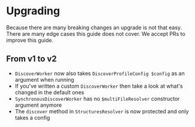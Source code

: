 # Upgrading

Because there are many breaking changes an upgrade is not that easy. There are many edge cases this guide does not cover. We accept PRs to improve this guide.

## From v1 to v2

- `DiscoverWorker` now also takes `DiscoverProfileConfig $config` as an argument when running
- If you've written a custom `DiscoverWorker` then take a look at what's changed in the default ones
- `SynchronousDiscoverWorker` has no `$multiFileResolver` constructor argument anymore
- The `discover` method in `StructuresResolver` is now protected and only takes a config
